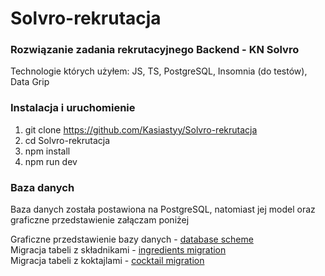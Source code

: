 # Solvro-rekrutacja

### Rozwiązanie zadania rekrutacyjnego Backend - KN Solvro
Technologie których użyłem: JS, TS, PostgreSQL, Insomnia (do testów), Data Grip


### Instalacja i uruchomienie
1. git clone https://github.com/Kasiastyy/Solvro-rekrutacja
2. cd Solvro-rekrutacja
3. npm install 
4. npm run dev


### Baza danych
Baza danych została postawiona na PostgreSQL, natomiast jej model oraz graficzne przedstawienie załączam poniżej

Graficzne przedstawienie bazy danych - [database scheme](https://github.com/Kasiastyy/Solvro-rekrutacja/blob/main/screenshots/database%20scheme.png) </br>
Migracja tabeli z składnikami - [ingredients migration](https://github.com/Kasiastyy/Solvro-rekrutacja/blob/main/database/migrations/1741698583854_create_ingredients_table.ts) </br>
Migracja tabeli z koktajlami - [cocktail migration](https://github.com/Kasiastyy/Solvro-rekrutacja/blob/main/database/migrations/1741697833587_create_cocktail_table.ts)
